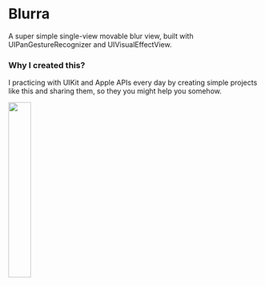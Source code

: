 # Blurra
A super simple single-view movable blur view, built with UIPanGestureRecognizer and UIVisualEffectView.

### Why I created this?
I practicing with UIKit and Apple APIs every day by creating simple projects like this and sharing them, so they you might help you somehow.

<img src="Documentation/Simulator Screen Recording - iPhone 12 Pro - 2021-02-02 at 22.42.59.gif" align="center" width="30%"></img>
